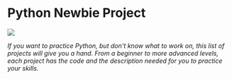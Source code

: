 <!--dddddddddddddddddddddddddddddddddddddddddddddddddddddddddddddddddddddddddddddddddddddddddddddddddddddddddddddddddddddddddddddddddddddddddddddddddddddddddddddddddddddddddddddddddddddddddddddddddddddddddddddddddddddddddddddddddddddddddddd-->
# Python Newbie Project

![](https://media.giphy.com/media/coxQHKASG60HrHtvkt/giphy.gif)

*If you want to practice Python, but don't know what to work on, this list of projects will give you a hand. From a beginner to more advanced levels, each project has the code and the description needed for you to practice your skills.*

<!--
## 📚 Beginner

- [Number Guessing](https://github.com/s-shemmee/Number-Guessing-Python)
- [Desktop Notifier App](https://github.com/s-shemmee/Desktop_Notifier_Python)
- [Story Generator](https://github.com/s-shemmee/Python-Project-Ideas/tree/main/Easy-Python-Projects/Story_Generator_in_python)
- [Do You Want To Hear A Joke](https://github.com/s-shemmee/Python-Project-Ideas/tree/main/Easy-Python-Projects/Do_You_Want_To_Hear_A_Joke)
- [FizzBuzz Challenge](https://github.com/s-shemmee/FizzBuzz-Challenge-Python)
- [Happy Hour](https://github.com/s-shemmee/Happy-Hour-Challenge-Python)
- [Make Sentence](https://github.com/s-shemmee/Python-Project-Ideas/tree/main/Easy-Python-Projects/Make_A_Sentence)
- [Your Age In Dog Age](https://github.com/s-shemmee/Python-Project-Ideas/tree/main/Easy-Python-Projects/Your_Age_In_Dog_Age)

## 👨‍💻 Intermediate

- [Calories Calculator](https://github.com/s-shemmee/Calories-Calculator-Python)
-
-

## 🏆 Advanced

- [Coding Quiz Discord Bot](https://github.com/s-shemmee/Coding-Quiz-Discord-Bot)
- [Mint Your Own NFT](https://github.com/s-shemmee/Mint-Your-Own-NFT)
-

-->
